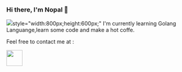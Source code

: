 ### Hi there, I'm Nopal 👋


<img src="https://i.ibb.co/4J4r1LD/png-20220125-100140-0000.png">style="width:800px;height:600px;" </img>
I'm currently learning Golang Languange,learn some code and make a hot coffe.


Feel free to contact me at :

<a href="facebook.com/nopallls"><img src="https://icon-library.com/images/facebook-icon-jpg-download/facebook-icon-jpg-download-5.jpg" style="width:42px;height:42px;"></a>

<!--
**nopalls/nopalls** is a ✨ _special_ ✨ repository because its `README.md` (this file) appears on your GitHub profile.

Here are some ideas to get you started:

- 🔭 I’m currently working on ...
- 🌱 I’m currently learning Golang Languange
- 👯 I’m looking to collaborate on ...
- 🤔 I’m looking for help with a smile and grab a coffee
- 💬 Ask me about myself and my repo
- 📫 How to reach me: Here you go <link href="facebook.com/nopallls">
- 😄 Pronouns: ...
- ⚡ Fun fact: ...
-->
